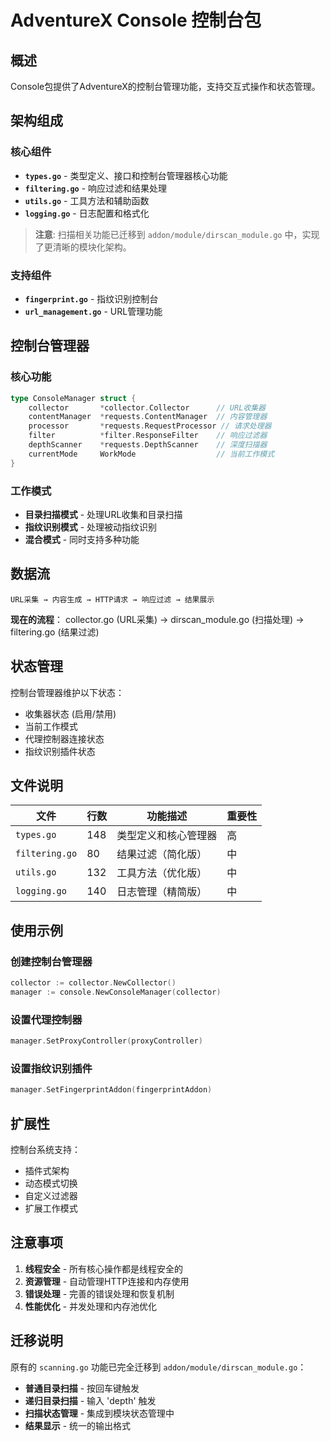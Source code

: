 # AdventureX Console 控制台包

## 概述

Console包提供了AdventureX的控制台管理功能，支持交互式操作和状态管理。

## 架构组成

### 核心组件

- **`types.go`** - 类型定义、接口和控制台管理器核心功能
- **`filtering.go`** - 响应过滤和结果处理
- **`utils.go`** - 工具方法和辅助函数
- **`logging.go`** - 日志配置和格式化

> **注意**: 扫描相关功能已迁移到 `addon/module/dirscan_module.go` 中，实现了更清晰的模块化架构。

### 支持组件

- **`fingerprint.go`** - 指纹识别控制台
- **`url_management.go`** - URL管理功能

## 控制台管理器

### 核心功能

```go
type ConsoleManager struct {
    collector       *collector.Collector      // URL收集器
    contentManager  *requests.ContentManager  // 内容管理器
    processor       *requests.RequestProcessor // 请求处理器
    filter          *filter.ResponseFilter    // 响应过滤器
    depthScanner    *requests.DepthScanner    // 深度扫描器
    currentMode     WorkMode                  // 当前工作模式
}
```

### 工作模式

- **目录扫描模式** - 处理URL收集和目录扫描
- **指纹识别模式** - 处理被动指纹识别
- **混合模式** - 同时支持多种功能

## 数据流

```
URL采集 → 内容生成 → HTTP请求 → 响应过滤 → 结果展示
```

**现在的流程**：
collector.go (URL采集) → dirscan_module.go (扫描处理) → filtering.go (结果过滤)

## 状态管理

控制台管理器维护以下状态：

- 收集器状态 (启用/禁用)
- 当前工作模式
- 代理控制器连接状态
- 指纹识别插件状态

## 文件说明

| 文件 | 行数 | 功能描述 | 重要性 |
|------|------|----------|--------|
| `types.go` | 148 | 类型定义和核心管理器 | 高 |
| `filtering.go` | 80 | 结果过滤（简化版） | 中 |
| `utils.go` | 132 | 工具方法（优化版） | 中 |
| `logging.go` | 140 | 日志管理（精简版） | 中 |

## 使用示例

### 创建控制台管理器

```go
collector := collector.NewCollector()
manager := console.NewConsoleManager(collector)
```

### 设置代理控制器

```go
manager.SetProxyController(proxyController)
```

### 设置指纹识别插件

```go
manager.SetFingerprintAddon(fingerprintAddon)
```

## 扩展性

控制台系统支持：

- 插件式架构
- 动态模式切换
- 自定义过滤器
- 扩展工作模式

## 注意事项

1. **线程安全** - 所有核心操作都是线程安全的
2. **资源管理** - 自动管理HTTP连接和内存使用
3. **错误处理** - 完善的错误处理和恢复机制
4. **性能优化** - 并发处理和内存池优化

## 迁移说明

原有的 `scanning.go` 功能已完全迁移到 `addon/module/dirscan_module.go`：

- **普通目录扫描** - 按回车键触发
- **递归目录扫描** - 输入 'depth' 触发
- **扫描状态管理** - 集成到模块状态管理中
- **结果显示** - 统一的输出格式 